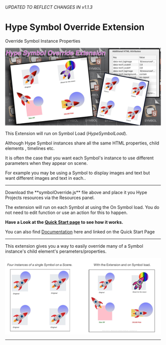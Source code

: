 *UPDATED  TO REFLECT CHANGES IN v1.1.3*

# Hype Symbol Override Extension
 Override Symbol Instance Properties

 ![ExtensionHeadImage](README.assets/ExtensionHeadImage1.jpg)

This Extension will run on Symbol Load (*HypeSymbolLoad*).



Although Hype Symbol instances share all the same HTML properties, child elements , timelines etc.

It is often the case that you want each Symbol's instance to use different parameters when they appear on scene.

For example you may be using a Symbol to display images and text but want different images and text in each.. 

<hr>
Download the **symbolOverride.js** file above and place it you Hype Projects resources via the Resources panel.

The extension will run on each Symbol at using the On Symbol load. You do not need to edit function  or use an action for this to happen.							

**Have a Look at the [Quick Start page](https://markhunte.github.io/Hype_Symbol_Override_Extension/) to see how it works.**

You can also find [Documentation](https://markhunte.github.io/Hype_Symbol_Override_Extension/docs.html)  here and linked on the Quick Start Page

 

<hr>

This extension gives you a way to easily override many of a Symbol instance's child element's perameters/properties.



<img src="README.assets/Screenshot 2021-02-25 at 22.06.01.jpg" alt="Screenshot 2021-02-25 at 22.06.01" style="zoom:50%;" />



 

<hr>














